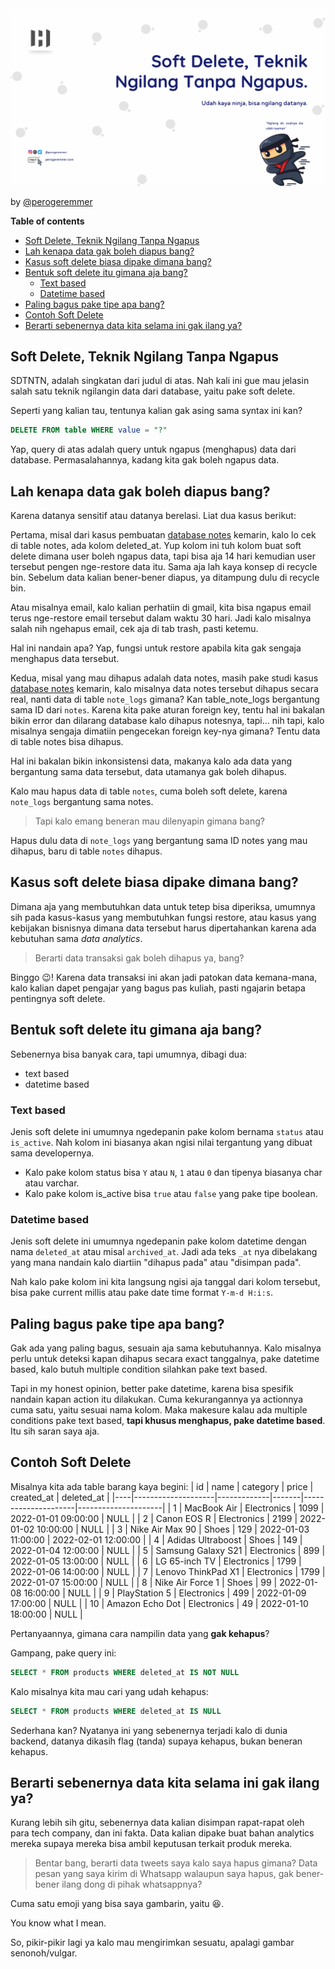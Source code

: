 <img src="assets/soft-delete-teknik-ngilang-tanpa-ngapus/8d53e324-8b29-41ed-8917-5b74e088a6c8.png" style="border-radius:10px;" />

<br/>

by [@perogeremmer](https://twitter.com/perogeremmer)

**Table of contents**

- [Soft Delete, Teknik Ngilang Tanpa Ngapus](#soft-delete-teknik-ngilang-tanpa-ngapus)
- [Lah kenapa data gak boleh diapus bang?](#lah-kenapa-data-gak-boleh-diapus-bang)
- [Kasus soft delete biasa dipake dimana bang?](#kasus-soft-delete-biasa-dipake-dimana-bang)
- [Bentuk soft delete itu gimana aja bang?](#bentuk-soft-delete-itu-gimana-aja-bang)
  - [Text based](#text-based)
  - [Datetime based](#datetime-based)
- [Paling bagus pake tipe apa bang?](#paling-bagus-pake-tipe-apa-bang)
- [Contoh Soft Delete](#contoh-soft-delete)
- [Berarti sebenernya data kita selama ini gak ilang ya?](#berarti-sebenernya-data-kita-selama-ini-gak-ilang-ya)

## Soft Delete, Teknik Ngilang Tanpa Ngapus

SDTNTN, adalah singkatan dari judul di atas. Nah kali ini gue mau jelasin salah satu teknik ngilangin data dari database, yaitu pake soft delete.

Seperti yang kalian tau, tentunya kalian gak asing sama syntax ini kan?

```sql
DELETE FROM table WHERE value = "?"
```

Yap, query di atas adalah query untuk ngapus (menghapus) data dari database. Permasalahannya, kadang kita gak boleh ngapus data.

## Lah kenapa data gak boleh diapus bang?

Karena datanya sensitif atau datanya berelasi. Liat dua kasus berikut:

Pertama, misal dari kasus pembuatan [database notes](../../tutorial/single/database/1-database-notes.md) kemarin, kalo lo cek di table notes, ada kolom deleted_at. Yup kolom ini tuh kolom buat soft delete dimana user boleh ngapus data, tapi bisa aja 14 hari kemudian user tersebut pengen nge-restore data itu. Sama aja lah kaya konsep di recycle bin. Sebelum data kalian bener-bener diapus, ya ditampung dulu di recycle bin.

Atau misalnya email, kalo kalian perhatiin di gmail, kita bisa ngapus email terus nge-restore email tersebut dalam waktu 30 hari. Jadi kalo misalnya salah nih ngehapus email, cek aja di tab trash, pasti ketemu.

Hal ini nandain apa? Yap, fungsi untuk restore apabila kita gak sengaja menghapus data tersebut.

Kedua, misal yang mau dihapus adalah data notes, masih pake studi kasus [database notes](../../tutorial/single/database/1-database-notes.md) kemarin, kalo misalnya data notes tersebut dihapus secara real, nanti data di table `note_logs` gimana? Kan table_note_logs bergantung sama ID dari `notes`. Karena kita pake aturan foreign key, tentu hal ini bakalan bikin error dan dilarang database kalo dihapus notesnya, tapi... nih tapi, kalo misalnya sengaja dimatiin pengecekan foreign key-nya gimana? Tentu data di table notes bisa dihapus.

Hal ini bakalan bikin inkonsistensi data, makanya kalo ada data yang bergantung sama data tersebut, data utamanya gak boleh dihapus.

Kalo mau hapus data di table `notes`, cuma boleh soft delete, karena `note_logs` bergantung sama notes.

> Tapi kalo emang beneran mau dilenyapin gimana bang?

Hapus dulu data di `note_logs` yang bergantung sama ID notes yang mau dihapus, baru di table `notes` dihapus.

## Kasus soft delete biasa dipake dimana bang?

Dimana aja yang membutuhkan data untuk tetep bisa diperiksa, umumnya sih pada kasus-kasus yang membutuhkan fungsi restore, atau kasus yang kebijakan bisnisnya dimana data tersebut harus dipertahankan karena ada kebutuhan sama *data analytics*.

> Berarti data transaksi gak boleh dihapus ya, bang?

Binggo 😉! Karena data transaksi ini akan jadi patokan data kemana-mana, kalo kalian dapet pengajar yang bagus pas kuliah, pasti ngajarin betapa pentingnya soft delete.

## Bentuk soft delete itu gimana aja bang?

Sebenernya bisa banyak cara, tapi umumnya, dibagi dua:

- text based
- datetime based

### Text based

Jenis soft delete ini umumnya ngedepanin pake kolom bernama `status` atau `is_active`. Nah kolom ini biasanya akan ngisi nilai tergantung yang dibuat sama developernya.

- Kalo pake kolom status bisa `Y` atau `N`, `1` atau `0` dan tipenya biasanya char atau varchar.
- Kalo pake kolom is_active bisa `true` atau `false` yang pake tipe boolean.

### Datetime based

Jenis soft delete ini umumnya ngedepanin pake kolom datetime dengan nama `deleted_at` atau misal `archived_at`. Jadi ada teks `_at` nya dibelakang yang mana nandain kalo diartiin "dihapus pada" atau "disimpan pada".

Nah kalo pake kolom ini kita langsung ngisi aja tanggal dari kolom tersebut, bisa pake current millis atau pake date time format `Y-m-d H:i:s`.

## Paling bagus pake tipe apa bang?

Gak ada yang paling bagus, sesuain aja sama kebutuhannya. Kalo misalnya perlu untuk deteksi kapan dihapus secara exact tanggalnya, pake datetime based, kalo butuh multiple condition silahkan pake text based.

Tapi in my honest opinion, better pake datetime, karena bisa spesifik nandain kapan action itu dilakukan. Cuma kekurangannya ya actionnya cuma satu, yaitu sesuai nama kolom. Maka makesure kalau ada multiple conditions pake text based, **tapi khusus menghapus, pake datetime based**. Itu sih saran saya aja.

## Contoh Soft Delete

Misalnya kita ada table barang kaya begini:
| id | name               | category    | price | created_at          | deleted_at          |
|----|--------------------|-------------|-------|---------------------|---------------------|
| 1  | MacBook Air        | Electronics | 1099  | 2022-01-01 09:00:00 | NULL                |
| 2  | Canon EOS R        | Electronics | 2199  | 2022-01-02 10:00:00 | NULL                |
| 3  | Nike Air Max 90    | Shoes       | 129   | 2022-01-03 11:00:00 | 2022-02-01 12:00:00 |
| 4  | Adidas Ultraboost  | Shoes       | 149   | 2022-01-04 12:00:00 | NULL                |
| 5  | Samsung Galaxy S21 | Electronics | 899   | 2022-01-05 13:00:00 | NULL                |
| 6  | LG 65-inch TV      | Electronics | 1799  | 2022-01-06 14:00:00 | NULL                |
| 7  | Lenovo ThinkPad X1 | Electronics | 1799  | 2022-01-07 15:00:00 | NULL                |
| 8  | Nike Air Force 1   | Shoes       | 99    | 2022-01-08 16:00:00 | NULL                |
| 9  | PlayStation 5      | Electronics | 499   | 2022-01-09 17:00:00 | NULL                |
| 10 | Amazon Echo Dot    | Electronics | 49    | 2022-01-10 18:00:00 | NULL                |

Pertanyaannya, gimana cara nampilin data yang **gak kehapus**?

Gampang, pake query ini:

```sql
SELECT * FROM products WHERE deleted_at IS NOT NULL
```

Kalo misalnya kita mau cari yang udah kehapus:

```sql
SELECT * FROM products WHERE deleted_at IS NULL
```

Sederhana kan? Nyatanya ini yang sebenernya terjadi kalo di dunia backend, datanya dikasih flag (tanda) supaya kehapus, bukan beneran kehapus.

## Berarti sebenernya data kita selama ini gak ilang ya?

Kurang lebih sih gitu, sebenernya data kalian disimpan rapat-rapat oleh para tech company, dan ini fakta. Data kalian dipake buat bahan analytics mereka supaya mereka bisa ambil keputusan terkait produk mereka.

> Bentar bang, berarti data tweets saya kalo saya hapus gimana? Data pesan yang saya kirim di Whatsapp walaupun saya hapus, gak bener-bener ilang dong di pihak whatsappnya?

Cuma satu emoji yang bisa saya gambarin, yaitu 😆.

You know what I mean.

So, pikir-pikir lagi ya kalo mau mengirimkan sesuatu, apalagi gambar senonoh/vulgar.
